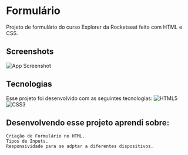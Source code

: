 # Formulário

Projeto de formulário do curso Explorer da Rocketseat feito com HTML e CSS.



## Screenshots
![App Screenshot](https://i.imgur.com/W6rGphg.png)


## Tecnologias

Esse projeto foi desenvolvido com as seguintes tecnologias:
![HTML5](https://img.shields.io/badge/html5-%23E34F26.svg?style=for-the-badge&logo=html5&logoColor=white) 	![CSS3](https://img.shields.io/badge/css3-%231572B6.svg?style=for-the-badge&logo=css3&logoColor=white)
## Desenvolvendo esse projeto aprendi sobre:
    Criação de Formulário no HTML.
    Tipos de Inputs.
    Responsividade para se adptar a diferentes dispositivos.

